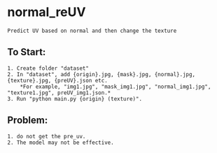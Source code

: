 # normal_reUV
    Predict UV based on normal and then change the texture

## To Start:
    1. Create folder "dataset"
    2. In "dataset", add {origin}.jpg, {mask}.jpg, {normal}.jpg, {texture}.jpg, {preUV}.json etc. 
        *For example, "img1.jpg", "mask_img1.jpg", "normal_img1.jpg", "texture1.jpg", preUV_img1.json.*
    3. Run "python main.py {origin} (texture)".

## Problem:
    1. do not get the pre_uv.
    2. The model may not be effective.
    

